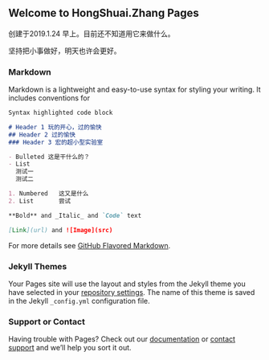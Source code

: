 ## Welcome to HongShuai.Zhang Pages

创建于2019.1.24 早上。目前还不知道用它来做什么。

坚持把小事做好，明天也许会更好。

### Markdown

Markdown is a lightweight and easy-to-use syntax for styling your writing. It includes conventions for

```markdown
Syntax highlighted code block

# Header 1 玩的开心，过的愉快
## Header 2 过的愉快
### Header 3 宏的超小型实验室

- Bulleted 这是干什么的？
- List 
  测试一
  测试二

1. Numbered   这又是什么
2. List       尝试

**Bold** and _Italic_ and `Code` text

[Link](url) and ![Image](src)
```

For more details see [GitHub Flavored Markdown](https://guides.github.com/features/mastering-markdown/).

### Jekyll Themes

Your Pages site will use the layout and styles from the Jekyll theme you have selected in your [repository settings](https://github.com/ZSHong/ZSHong.github.io/settings). The name of this theme is saved in the Jekyll `_config.yml` configuration file.

### Support or Contact

Having trouble with Pages? Check out our [documentation](https://help.github.com/categories/github-pages-basics/) or [contact support](https://github.com/contact) and we’ll help you sort it out.
